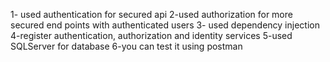 1- used authentication for secured api
2-used authorization for more secured end points with authenticated users 
3- used dependency injection 
4-register authentication, authorization and identity services
5-used SQLServer for database
6-you can test it using postman
